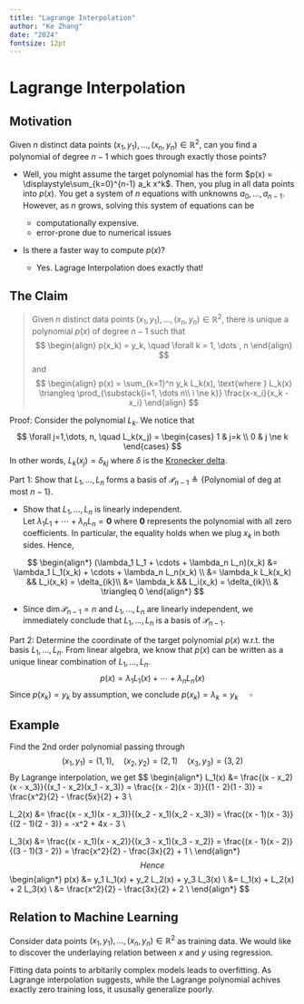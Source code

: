 ```yaml
---
title: "Lagrange Interpolation"
author: "Ke Zhang"
date: "2024"
fontsize: 12pt
---
```


# Lagrange Interpolation

## Motivation

Given $n$ distinct data points $(x_1, y_1), \dots , (x_n, y_n) \in\mathbb{R}^2$, can you find a polynomial of degree $n-1$ which goes through exactly those points?

* Well, you might assume the target polynomial has the form $p(x) = \displaystyle\sum_{k=0}^{n-1} a_k x^k$. Then, you plug in all data points into $p(x)$. You get a system of $n$ equations with unknowns $a_0,\dots,a_{n-1}$. However, as $n$​ grows, solving this system of equations can be 
  * computationally expensive.
  * error-prone due to numerical issues 

* Is there a faster way to compute $p(x)$?
  * Yes. Lagrage Interpolation does exactly that!


## The Claim

>  Given $n$ distinct data points $(x_1, y_1), \dots , (x_n, y_n) \in\mathbb{R}^2$, there is unique a polynomial $p(x)$ of degree $n-1$ such that
> $$
> \begin{align}
> p(x_k) = y_k, \quad \forall k = 1, \dots , n
> \end{align}
> $$
> and
> $$
> \begin{align}
> p(x) = \sum_{k=1}^n y_k L_k(x), \text{where } 
> L_k(x) \triangleq \prod_{\substack{i=1, \dots n\\ i \ne k}} \frac{x-x_i}{x_k - x_i}
> \end{align}
> $$
> 

Proof: Consider the polynomial $L_k$. We notice that
$$
\forall j=1,\dots, n, \quad 
L_k(x_j) =
\begin{cases}
1 & j=k \\
0 & j \ne k
\end{cases}
$$
In other words, $L_k(x_j) = \delta_{kj}$ where $\delta$ is the [Kronecker delta](https://en.wikipedia.org/wiki/Kronecker_delta).

Part 1: Show that  $L_1, \dots, L_n$ forms a basis of $\mathcal P_{n-1} \triangleq \{\text{Polynomial of deg at most } n-1 \}$.

* Show that $L_1, \dots, L_n$ is linearly independent.  
  Let $\lambda_1 L_1 + \cdots + \lambda_n L_n = \mathbf 0$ where $\mathbf 0$ represents the polynomial with all zero coefficients. In particular, the equality holds when we plug $x_k$ in both sides. Hence,

$$
\begin{align*}
(\lambda_1 L_1 + \cdots + \lambda_n L_n)(x_k) 
&= \lambda_1 L_1(x_k) + \cdots + \lambda_n L_n(x_k) \\
&= \lambda_k L_k(x_k)  && L_i(x_k) = \delta_{ik}\\
&= \lambda_k  && L_i(x_k) = \delta_{ik}\\
& \triangleq 0
\end{align*}
$$

* Since $\dim\mathcal P_{n-1} = n$ and $L_1, \dots, L_n$ are linearly independent, we immediately conclude that $L_1, \dots, L_n$ is a basis of $\mathcal {P}_{n-1}$.

Part 2: Determine the coordinate of the target polynomial $p(x)$ w.r.t. the basis $L_1, \dots, L_n$. From linear algebra, we know that $p(x)$ can be written as a unique linear combination of $L_1, \dots, L_n$. 
$$
p(x) = \lambda_1 L_1(x) + \cdots + \lambda_n L_n(x)
$$
Since $p(x_k) = y_k$ by assumption, we conclude $p(x_k) = \lambda_k = y_k$  $\quad\square$

## Example

Find the 2nd order polynomial passing through
$$
(x_1, y_1)=(1,1), \quad (x_2, y_2)=(2,1) \quad (x_3, y_3)=(3,2)
$$
By Lagrange interpolation, we get
$$
\begin{align*}
L_1(x) 
&= \frac{(x - x_2)(x - x_3)}{(x_1 - x_2)(x_1 - x_3)} 
= \frac{(x - 2)(x - 3)}{(1 - 2)(1 - 3)}
= \frac{x^2}{2}  - \frac{5x}{2} + 3 \\

L_2(x) 
&= \frac{(x - x_1)(x - x_3)}{(x_2 - x_1)(x_2 - x_3)} 
= \frac{(x - 1)(x - 3)}{(2 - 1)(2 - 3)}
= -x^2 + 4x - 3 \\

L_3(x) 
&= \frac{(x - x_1)(x - x_2)}{(x_3 - x_1)(x_3 - x_2)} 
= \frac{(x - 1)(x - 2)}{(3 - 1)(3 - 2)}
= \frac{x^2}{2}  - \frac{3x}{2} + 1 \\
\end{align*}
$$
Hence
$$
\begin{align*}
p(x) 
&= y_1 L_1(x) + y_2 L_2(x) + y_3 L_3(x) \\
&= L_1(x) + L_2(x) + 2 L_3(x) \\
&= \frac{x^2}{2}  - \frac{3x}{2} + 2 \\
\end{align*}
$$


## Relation to Machine Learning

Consider data points $(x_1, y_1), \dots , (x_n, y_n) \in\mathbb{R}^2$ as training data. We would like to discover the underlaying relation between $x$ and $y$ using regression.

Fitting data points to arbitarily complex models leads to overfitting. As Lagrange interpolation suggests, while the Lagrange polynomial achives exactly zero training loss, it ususally generalize poorly.
